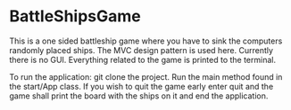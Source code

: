 # BattleShipsGame

This is a one sided battleship game where you have to sink the computers randomly placed ships. The MVC design pattern is used here. Currently there is no GUI.
Everything related to the game is printed to the terminal.

To run the application:
git clone the project.
Run the main method found in the start/App class. 
If you wish to quit the game early enter quit and the game shall print the board with the ships on it and end the application.

